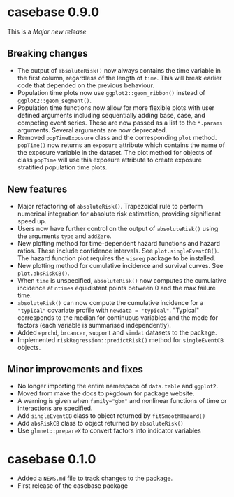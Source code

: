 # casebase 0.9.0

This is a *Major new release*

## Breaking changes

* The output of `absoluteRisk()` now always contains the time variable in the first column, regardless of the length of `time`. This will break earlier code that depended on the previous behaviour.
* Population time plots now use `ggplot2::geom_ribbon()` instead of `ggplot2::geom_segment()`. 
* Population time functions now allow for more flexible plots with user defined arguments including sequentially adding base, case, and competing event series. These are now passed as a list to the `*.params` arguments. Several arguments are now deprecated. 
* Removed `popTimeExposure` class and the corresponding `plot` method. `popTime()` now returns an `exposure` attribute which contains the name of the exposure variable in the dataset. The plot method for objects of class `popTime` will use this exposure attribute to create exposure stratified population time plots.

## New features

* Major refactoring of `absoluteRisk()`. Trapezoidal rule to perform numerical integration for absolute risk estimation, providing significant speed up.
* Users now have further control on the output of `absoluteRisk()` using the arguments `type` and `addZero`.
* New plotting method for time-dependent hazard functions and hazard ratios. These include confidence intervals. See `plot.singleEventCB()`. The hazard function plot requires the `visreg` package to be installed. 
* New plotting method for cumulative incidence and survival curves. See `plot.absRiskCB()`.
* When `time` is unspecified, `absoluteRisk()` now computes the cumulative incidence at `ntimes` equidistant points between 0 and the max failure time.
* `absoluteRisk()` can now compute the cumulative incidence for a `"typical"` covariate profile with `newdata = "typical"`. "Typical" corresponds to the median for continuous variables and the mode for factors (each variable is summarised independently).
* Added `eprchd`, `brcancer`, `support` and `simdat` datasets to the package. 
* Implemented `riskRegression::predictRisk()` method for `singleEventCB` objects.
 
## Minor improvements and fixes

* No longer importing the entire namespace of `data.table` and `ggplot2`. 
* Moved from make the docs to pkgdown for package website.
* A warning is given when `family="gbm"` and nonlinear functions of time or interactions are specified.
* Add `singleEventCB` class to object returned by `fitSmoothHazard()`
* Add `absRiskCB` class to object returned by `absoluteRisk()`
* Use `glmnet::prepareX` to convert factors into indicator variables


# casebase 0.1.0

* Added a `NEWS.md` file to track changes to the package.
* First release of the casebase package


